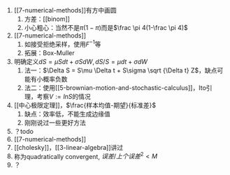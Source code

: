 1. [[7-numerical-methods]]有方中画圆
   1. 方差：[[binom]]
   2. 小心粗心：当然不是$\pi(1-\pi)$而是$\frac \pi 4(1-\frac \pi 4)$
2. [[7-numerical-methods]]
   1. 如接受拒绝采样，使用$F^{-1}$等
   2. 拓展：Box-Muller
3. 明确定义$dS = \mu Sdt + \sigma SdW, dS/S = \mu dt + \sigma dW$
   1. 法一：$\Delta S = S\mu \Delta t + S\sigma \sqrt {\Delta t} Z$，缺点可能有小概率负数
   2. 法二：使用[[5-brownian-motion-and-stochastic-calculus]]，Ito引理，考察$V:=lnS$的情况
4. [[中心极限定理]]，$\frac{样本均值-期望}{标准差}$
   1. 缺点：效率低，不能生成边缘值
   2. 刚刚说过一些更好方法
5. ？todo
6. [[7-numerical-methods]]
7. [[cholesky]]，[[3-linear-algebra]]讲过
8. 称为quadratically convergent, $误差/上个误差^2 < M$
9.  ？